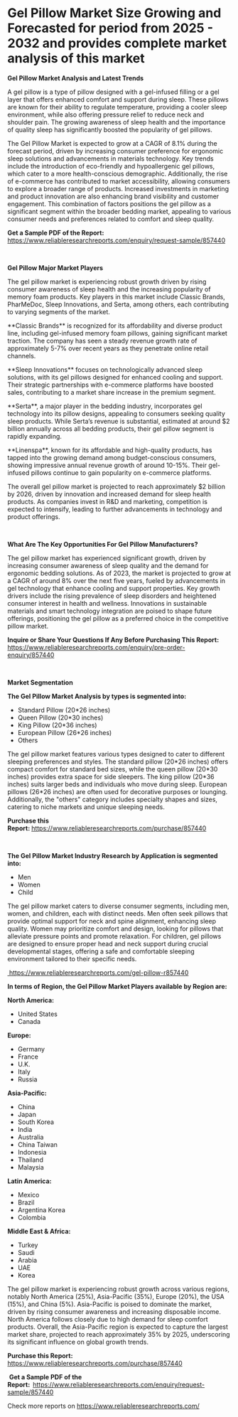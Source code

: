 <p><h1>Gel Pillow Market Size Growing and Forecasted for period from 2025 - 2032 and provides complete market analysis of this market</h1></p><p><strong>Gel Pillow Market Analysis and Latest Trends</strong></p>
<p><p>A gel pillow is a type of pillow designed with a gel-infused filling or a gel layer that offers enhanced comfort and support during sleep. These pillows are known for their ability to regulate temperature, providing a cooler sleep environment, while also offering pressure relief to reduce neck and shoulder pain. The growing awareness of sleep health and the importance of quality sleep has significantly boosted the popularity of gel pillows.</p><p>The Gel Pillow Market is expected to grow at a CAGR of 8.1% during the forecast period, driven by increasing consumer preference for ergonomic sleep solutions and advancements in materials technology. Key trends include the introduction of eco-friendly and hypoallergenic gel pillows, which cater to a more health-conscious demographic. Additionally, the rise of e-commerce has contributed to market accessibility, allowing consumers to explore a broader range of products. Increased investments in marketing and product innovation are also enhancing brand visibility and customer engagement. This combination of factors positions the gel pillow as a significant segment within the broader bedding market, appealing to various consumer needs and preferences related to comfort and sleep quality.</p></p>
<p><strong>Get a Sample PDF of the Report:&nbsp;</strong> <a href="https://www.reliableresearchreports.com/enquiry/request-sample/857440?utm_campaign=2287&utm_medium=2&utm_source=Github&utm_content=ia&utm_term=04042025&utm_id=gel-pillow">https://www.reliableresearchreports.com/enquiry/request-sample/857440</a></p>
<p>&nbsp;</p>
<p><strong>Gel Pillow Major Market Players</strong></p>
<p><p>The gel pillow market is experiencing robust growth driven by rising consumer awareness of sleep health and the increasing popularity of memory foam products. Key players in this market include Classic Brands, PharMeDoc, Sleep Innovations, and Serta, among others, each contributing to varying segments of the market.</p><p>**Classic Brands** is recognized for its affordability and diverse product line, including gel-infused memory foam pillows, gaining significant market traction. The company has seen a steady revenue growth rate of approximately 5-7% over recent years as they penetrate online retail channels.</p><p>**Sleep Innovations** focuses on technologically advanced sleep solutions, with its gel pillows designed for enhanced cooling and support. Their strategic partnerships with e-commerce platforms have boosted sales, contributing to a market share increase in the premium segment.</p><p>**Serta**, a major player in the bedding industry, incorporates gel technology into its pillow designs, appealing to consumers seeking quality sleep products. While Serta’s revenue is substantial, estimated at around $2 billion annually across all bedding products, their gel pillow segment is rapidly expanding.</p><p>**Linenspa**, known for its affordable and high-quality products, has tapped into the growing demand among budget-conscious consumers, showing impressive annual revenue growth of around 10-15%. Their gel-infused pillows continue to gain popularity on e-commerce platforms.</p><p>The overall gel pillow market is projected to reach approximately $2 billion by 2026, driven by innovation and increased demand for sleep health products. As companies invest in R&D and marketing, competition is expected to intensify, leading to further advancements in technology and product offerings.</p></p>
<p>&nbsp;</p>
<p><strong>What Are The Key Opportunities For Gel Pillow Manufacturers?</strong></p>
<p><p>The gel pillow market has experienced significant growth, driven by increasing consumer awareness of sleep quality and the demand for ergonomic bedding solutions. As of 2023, the market is projected to grow at a CAGR of around 8% over the next five years, fueled by advancements in gel technology that enhance cooling and support properties. Key growth drivers include the rising prevalence of sleep disorders and heightened consumer interest in health and wellness. Innovations in sustainable materials and smart technology integration are poised to shape future offerings, positioning the gel pillow as a preferred choice in the competitive pillow market.</p></p>
<p><strong>Inquire or Share Your Questions If Any Before Purchasing This Report:</strong> <a href="https://www.reliableresearchreports.com/enquiry/pre-order-enquiry/857440?utm_campaign=2287&utm_medium=2&utm_source=Github&utm_content=ia&utm_term=04042025&utm_id=gel-pillow">https://www.reliableresearchreports.com/enquiry/pre-order-enquiry/857440</a></p>
<p>&nbsp;</p>
<p><strong>Market Segmentation</strong></p>
<p><strong>The Gel Pillow Market Analysis by types is segmented into:</strong></p>
<p><ul><li>Standard Pillow (20*26 inches)</li><li>Queen Pillow (20*30 inches)</li><li>King Pillow (20*36 inches)</li><li>European Pillow (26*26 inches)</li><li>Others</li></ul></p>
<p><p>The gel pillow market features various types designed to cater to different sleeping preferences and styles. The standard pillow (20*26 inches) offers compact comfort for standard bed sizes, while the queen pillow (20*30 inches) provides extra space for side sleepers. The king pillow (20*36 inches) suits larger beds and individuals who move during sleep. European pillows (26*26 inches) are often used for decorative purposes or lounging. Additionally, the "others" category includes specialty shapes and sizes, catering to niche markets and unique sleeping needs.</p></p>
<p><strong>Purchase this Report:&nbsp;</strong><a href="https://www.reliableresearchreports.com/purchase/857440?utm_campaign=2287&utm_medium=2&utm_source=Github&utm_content=ia&utm_term=04042025&utm_id=gel-pillow">https://www.reliableresearchreports.com/purchase/857440</a></p>
<p>&nbsp;</p>
<p><strong>The Gel Pillow Market Industry Research by Application is segmented into:</strong></p>
<p><ul><li>Men</li><li>Women</li><li>Child</li></ul></p>
<p><p>The gel pillow market caters to diverse consumer segments, including men, women, and children, each with distinct needs. Men often seek pillows that provide optimal support for neck and spine alignment, enhancing sleep quality. Women may prioritize comfort and design, looking for pillows that alleviate pressure points and promote relaxation. For children, gel pillows are designed to ensure proper head and neck support during crucial developmental stages, offering a safe and comfortable sleeping environment tailored to their specific needs.</p></p>
<p><a href="https://www.reliableresearchreports.com/gel-pillow-r857440?utm_campaign=2287&utm_medium=2&utm_source=Github&utm_content=ia&utm_term=04042025&utm_id=gel-pillow">&nbsp;https://www.reliableresearchreports.com/gel-pillow-r857440</a></p>
<p><strong>In terms of Region, the Gel Pillow Market Players available by Region are:</strong></p>
<p>
    <p> <strong> North America: </strong>
        <ul>
            <li>United States</li>
            <li>Canada</li>
        </ul>
        </p> 
    <p> <strong> Europe: </strong>
        <ul>
            <li>Germany</li>
            <li>France</li>
            <li>U.K.</li>
            <li>Italy</li>
            <li>Russia</li>
        </ul>
        </p> 
    <p> <strong> Asia-Pacific: </strong>
        <ul>
            <li>China</li>
            <li>Japan</li>
            <li>South Korea</li>
            <li>India</li>
            <li>Australia</li>
            <li>China Taiwan</li>
            <li>Indonesia</li>
            <li>Thailand</li>
            <li>Malaysia</li>
        </ul>
        </p> 
    <p> <strong> Latin America: </strong>
        <ul>
            <li>Mexico</li>
            <li>Brazil</li>
            <li>Argentina Korea</li>
            <li>Colombia</li>
        </ul>
        </p> 
    <p> <strong> Middle East & Africa: </strong>
        <ul>
            <li>Turkey</li>
            <li>Saudi</li>
            <li>Arabia</li>
            <li>UAE</li>
            <li>Korea</li>
        </ul>
    </p>
    </p>
<p><p>The gel pillow market is experiencing robust growth across various regions, notably North America (25%), Asia-Pacific (35%), Europe (20%), the USA (15%), and China (5%). Asia-Pacific is poised to dominate the market, driven by rising consumer awareness and increasing disposable income. North America follows closely due to high demand for sleep comfort products. Overall, the Asia-Pacific region is expected to capture the largest market share, projected to reach approximately 35% by 2025, underscoring its significant influence on global growth trends.</p></p>
<p><strong>Purchase this Report: </strong><a href="https://www.reliableresearchreports.com/purchase/857440?utm_campaign=2287&utm_medium=2&utm_source=Github&utm_content=ia&utm_term=04042025&utm_id=gel-pillow">https://www.reliableresearchreports.com/purchase/857440</a></p>
<p>&nbsp;<strong>Get a Sample PDF of the Report:&nbsp;&nbsp;</strong><a href="https://www.reliableresearchreports.com/enquiry/request-sample/857440?utm_campaign=2287&utm_medium=2&utm_source=Github&utm_content=ia&utm_term=04042025&utm_id=gel-pillow">https://www.reliableresearchreports.com/enquiry/request-sample/857440</a></p>
<p><strong></strong></p>
<p>Check more reports on <a href="https://www.reliableresearchreports.com/?utm_campaign=2287&utm_medium=2&utm_source=Github&utm_content=ia&utm_term=04042025&utm_id=gel-pillow">https://www.reliableresearchreports.com/</a></p>